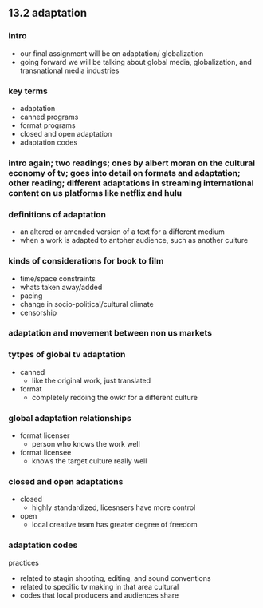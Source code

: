 ## 13.2 adaptation
### intro
- our final assignment will be on adaptation/ globalization
- going forward we will be talking about global media, globalization, and transnational media industries

### key terms
- adaptation 
- canned programs
- format programs
- closed and open adaptation
- adaptation codes

### intro again; two readings; ones by albert moran on the cultural economy of tv;  goes into detail on formats and adaptation; other reading;  different adaptations in streaming international content on us platforms like netflix and hulu
### definitions of adaptation
- an altered or amended version of a text for a different medium
- when a work is adapted to antoher audience, such as another culture
### kinds of considerations for book to film
- time/space constraints
- whats taken away/added 
- pacing
- change in socio-political/cultural climate
- censorship
### adaptation and movement between non us markets

### tytpes of global tv adaptation
- canned
  - like the original work, just translated
- format
  - completely redoing the owkr for a different culture
### global adaptation relationships
- format licenser
  - person who knows the work well
- format licensee
  - knows the target culture really well
### closed and open adaptations
- closed
  - highly standardized, licesnsers have more control 
- open
  - local creative team has greater degree of freedom
### adaptation codes 
practices 
- related to stagin shooting, editing, and sound
conventions
- related to specific tv making in that area
cultural
- codes that local producers and audiences share
